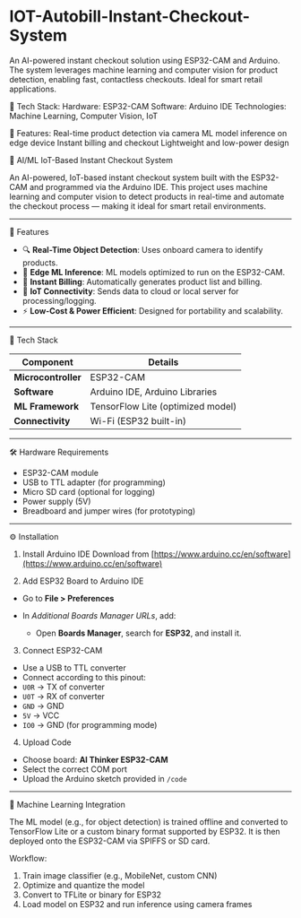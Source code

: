 # IOT-Autobill-Instant-Checkout-System
An AI-powered instant checkout solution using ESP32-CAM and Arduino. The system leverages machine learning and computer vision for product detection, enabling fast, contactless checkouts. Ideal for smart retail applications.

🔧 Tech Stack:
Hardware: ESP32-CAM
Software: Arduino IDE
Technologies: Machine Learning, Computer Vision, IoT

🧠 Features:
Real-time product detection via camera
ML model inference on edge device
Instant billing and checkout
Lightweight and low-power design

📸 AI/ML IoT-Based Instant Checkout System

An AI-powered, IoT-based instant checkout system built with the ESP32-CAM and programmed via the Arduino IDE. This project uses machine learning and computer vision to detect products in real-time and automate the checkout process — making it ideal for smart retail environments.

---

🚀 Features

- 🔍 **Real-Time Object Detection**: Uses onboard camera to identify products.
- 🧠 **Edge ML Inference**: ML models optimized to run on the ESP32-CAM.
- 💸 **Instant Billing**: Automatically generates product list and billing.
- 📶 **IoT Connectivity**: Sends data to cloud or local server for processing/logging.
- ⚡ **Low-Cost & Power Efficient**: Designed for portability and scalability.

---

🧰 Tech Stack

| Component        | Details                        |
|------------------|--------------------------------|
| **Microcontroller** | ESP32-CAM                     |
| **Software**        | Arduino IDE, Arduino Libraries |
| **ML Framework**    | TensorFlow Lite (optimized model) |
| **Connectivity**    | Wi-Fi (ESP32 built-in)         |

---

🛠️ Hardware Requirements

- ESP32-CAM module  
- USB to TTL adapter (for programming)  
- Micro SD card (optional for logging)  
- Power supply (5V)  
- Breadboard and jumper wires (for prototyping)  

---

⚙️ Installation

1. Install Arduino IDE
Download from [https://www.arduino.cc/en/software](https://www.arduino.cc/en/software)

2. Add ESP32 Board to Arduino IDE
- Go to **File > Preferences**
- In *Additional Boards Manager URLs*, add:

  - Open **Boards Manager**, search for **ESP32**, and install it.

3. Connect ESP32-CAM
- Use a USB to TTL converter
- Connect according to this pinout:
- `U0R` → TX of converter
- `U0T` → RX of converter
- `GND` → GND
- `5V` → VCC
- `IO0` → GND (for programming mode)

 4. Upload Code
- Choose board: **AI Thinker ESP32-CAM**
- Select the correct COM port
- Upload the Arduino sketch provided in `/code`

---

🤖 Machine Learning Integration

The ML model (e.g., for object detection) is trained offline and converted to TensorFlow Lite or a custom binary format supported by ESP32. It is then deployed onto the ESP32-CAM via SPIFFS or SD card.

Workflow:
1. Train image classifier (e.g., MobileNet, custom CNN)
2. Optimize and quantize the model
3. Convert to TFLite or binary for ESP32
4. Load model on ESP32 and run inference using camera frames




